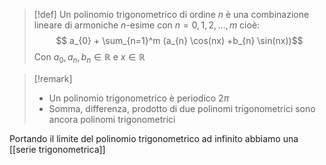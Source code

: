 
>[!def]
>Un polinomio trigonometrico di ordine $n$ è una combinazione lineare di armoniche $n$-esime con $n=0,1,2,\dots,m$ cioè:
>$$ a_{0} + \sum_{n=1}^m (a_{n} \cos(nx) +b_{n} \sin(nx))$$
>Con $a_{0},a_{n},b_{n} \in \mathbb{R}$ e $x \in \mathbb{R}$

>[!remark]
>- Un polinomio trigonometrico è periodico $2\pi$
>- Somma, differenza, prodotto di due polinomi trigonometrici sono ancora polinomi trigonometrici


Portando il limite del polinomio trigonometrico ad infinito abbiamo una [[serie trigonometrica]]
